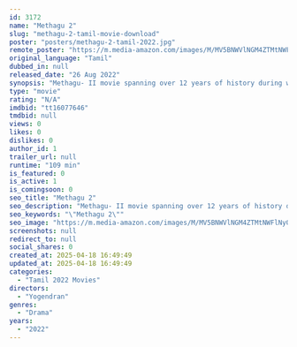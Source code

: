 ```yaml
---
id: 3172
name: "Methagu 2"
slug: "methagu-2-tamil-movie-download"
poster: "posters/methagu-2-tamil-2022.jpg"
remote_poster: "https://m.media-amazon.com/images/M/MV5BNWVlNGM4ZTMtNWFlNy00NWJkLWFmNmYtZWQxOTRkM2M5ZTQ4XkEyXkFqcGdeQXVyMjA1MTA3MjY@._V1_SX300.jpg"
original_language: "Tamil"
dubbed_in: null
released_date: "26 Aug 2022"
synopsis: "Methagu- II movie spanning over 12 years of history during which Eelam Tamils' lives got radical change from being subjected to ethnic subjugation to getting mobilized towards the freedom struggle spearheaded by Mr. V. Prabaharan."
type: "movie"
rating: "N/A"
imdbid: "tt16077646"
tmdbid: null
views: 0
likes: 0
dislikes: 0
author_id: 1
trailer_url: null
runtime: "109 min"
is_featured: 0
is_active: 1
is_comingsoon: 0
seo_title: "Methagu 2"
seo_description: "Methagu- II movie spanning over 12 years of history during which Eelam Tamils' lives got radical change from being subjected to ethnic subjugation to getting mobilized towards the freedom struggle spearheaded by Mr. V. Prabaharan."
seo_keywords: "\"Methagu 2\""
seo_image: "https://m.media-amazon.com/images/M/MV5BNWVlNGM4ZTMtNWFlNy00NWJkLWFmNmYtZWQxOTRkM2M5ZTQ4XkEyXkFqcGdeQXVyMjA1MTA3MjY@._V1_SX300.jpg"
screenshots: null
redirect_to: null
social_shares: 0
created_at: 2025-04-18 16:49:49
updated_at: 2025-04-18 16:49:49
categories:
  - "Tamil 2022 Movies"
directors:
  - "Yogendran"
genres:
  - "Drama"
years:
  - "2022"
---
```

